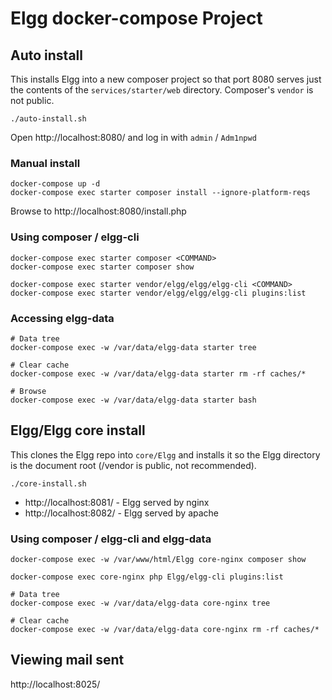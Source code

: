 # Elgg docker-compose Project

## Auto install

This installs Elgg into a new composer project so that port 8080 serves just the
contents of the `services/starter/web` directory. Composer's `vendor` is not
public.

```
./auto-install.sh
```

Open http://localhost:8080/ and log in with `admin` / `Adm1npwd`

### Manual install

```
docker-compose up -d
docker-compose exec starter composer install --ignore-platform-reqs
```

Browse to http://localhost:8080/install.php

### Using composer / elgg-cli

```
docker-compose exec starter composer <COMMAND>
docker-compose exec starter composer show

docker-compose exec starter vendor/elgg/elgg/elgg-cli <COMMAND>
docker-compose exec starter vendor/elgg/elgg/elgg-cli plugins:list
```

### Accessing elgg-data

```
# Data tree
docker-compose exec -w /var/data/elgg-data starter tree

# Clear cache
docker-compose exec -w /var/data/elgg-data starter rm -rf caches/*

# Browse
docker-compose exec -w /var/data/elgg-data starter bash
```

## Elgg/Elgg core install

This clones the Elgg repo into `core/Elgg` and installs it so the Elgg
directory is the document root (/vendor is public, not recommended).

```
./core-install.sh
```

- http://localhost:8081/ - Elgg served by nginx
- http://localhost:8082/ - Elgg served by apache

### Using composer / elgg-cli and elgg-data

```
docker-compose exec -w /var/www/html/Elgg core-nginx composer show

docker-compose exec core-nginx php Elgg/elgg-cli plugins:list

# Data tree
docker-compose exec -w /var/data/elgg-data core-nginx tree

# Clear cache
docker-compose exec -w /var/data/elgg-data core-nginx rm -rf caches/*
```

## Viewing mail sent

http://localhost:8025/
